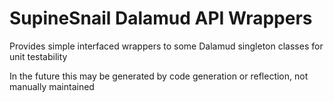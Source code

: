 ﻿# SupineSnail Dalamud API Wrappers

Provides simple interfaced wrappers to some Dalamud singleton classes for unit testability

In the future this may be generated by code generation or reflection, not manually maintained